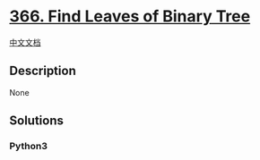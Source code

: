 # [366. Find Leaves of Binary Tree](https://leetcode.com/problems/find-leaves-of-binary-tree)

[中文文档](/leetcode/0300-0399/0366.Find%20Leaves%20of%20Binary%20Tree/README.md)

## Description

None

## Solutions

<!-- tabs:start -->

### **Python3**

```python

```

<!-- tabs:end -->
